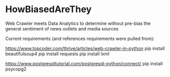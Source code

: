 # HowBiasedAreThey
Web Crawler meets Data Analytics to determine without pre-bias the general sentiment of news outlets and media sources

Current requirements (and references requirements were pulled from):

  
https://www.topcoder.com/thrive/articles/web-crawler-in-python
  pip install beautifulsoup4
  pip install requests
  pip install lxml
  
https://www.postgresqltutorial.com/postgresql-python/connect/
  pip install psycopg2
